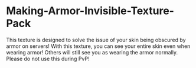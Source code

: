 # Making-Armor-Invisible-Texture-Pack
This texture is designed to solve the issue of your skin being obscured by armor on servers! With this texture, you can see your entire skin even when wearing armor! Others will still see you as wearing the armor normally. Please do not use this during PvP!
